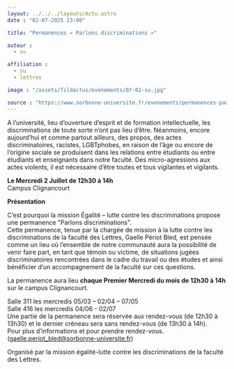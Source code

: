 ```yaml
---
layout: ../../../layouts/Actu.astro
date : "02-07-2025 23:00"

title: "Permanences « Parlons discriminations »"

auteur :
  - su

affiliation :
  - su
  - lettres

image : "/assets/fildactus/evenements/07-02-su.jpg"

source : "https://www.sorbonne-universite.fr/evenements/permanences-parlons-discriminations"
---
```


A l’université, lieu d’ouverture d’esprit et de formation intellectuelle, les discriminations de toute sorte n’ont pas lieu d’être. Néanmoins, encore aujourd’hui et comme partout ailleurs, des propos, des actes discriminatoires, racistes, LGBTphobes, en raison de l’âge ou encore de l’origine sociale se produisent dans les relations entre étudiants ou entre étudiants et enseignants dans notre faculté. Des micro-agressions aux actes violents, il est nécessaire d’être toutes et tous vigilantes et vigilants.

__Le Mercredi 2 Juillet de 12h30 à 14h__  
Campus Clignancourt  

__Présentation__  

C’est pourquoi la mission Égalité – lutte contre les discriminations propose une permanence "Parlons discriminations".  
Cette permanence, tenue par la chargée de mission à la lutte contre les discriminations de la faculté des Lettres, Gaelle Périot Bled, est pensée comme un lieu où l’ensemble de notre communauté aura la possibilité de venir faire part, en tant que témoin ou victime, de situations jugées discriminatoires rencontrées dans le cadre du travail ou des études et ainsi bénéficier d’un accompagnement de la faculté sur ces questions. 

La permanence aura lieu __chaque Premier Mercredi du mois de 12h30 à 14h__ sur le campus Clignancourt.

Salle 311 les mercredis 05/03 – 02/04 – 07/05  
Salle 416 les mercredis 04/06 - 02/07  
Une partie de la permanence sera réservée aux rendez-vous (de 12h30 à 13h30) et le dernier créneau sera sans rendez-vous (de 13h30 à 14h).  
Pour plus d’informations et pour prendre rendez-vous. (gaelle.periot_bled@sorbonne-universite.fr)

Organisé par la mission égalité-lutte contre les discriminations de la faculté des Lettres. 